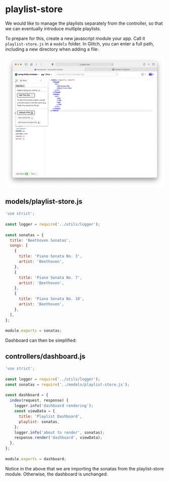 # playlist-store

We would like to manage the playlists separately from the controller, so that we can eventually introduce multiple playlists.

To prepare for this, create a new javascript module your app. Call it `playlist-store.js` in a  `models` folder. In Glitch, you can enter a full path, including a new directory when adding a file:

![](img/47.png)

## models/playlist-store.js

~~~js
'use strict';

const logger = require('../utils/logger');

const sonatas = {
  title: 'Beethoven Sonatas',
  songs: [
    {
      title: 'Piano Sonata No. 3',
      artist: 'Beethoven',
    },
    {
      title: 'Piano Sonata No. 7',
      artist: 'Beethoven',
    },
    {
      title: 'Piano Sonata No. 10',
      artist: 'Beethoven',
    },
  ],
};

module.exports = sonatas;
~~~

Dashboard can then be simplified:

## controllers/dashboard.js

~~~js
'use strict';

const logger = require('../utils/logger');
const sonatas = require('../models/playlist-store.js');

const dashboard = {
  index(request, response) {
    logger.info('dashboard rendering');
    const viewData = {
      title: 'Playlist Dashboard',
      playlist: sonatas,
    };
    logger.info('about to render', sonatas);
    response.render('dashboard', viewData);
  },
};

module.exports = dashboard;
~~~

Notice in the above that we are importing the sonatas from the playlist-store module. Otherwise, the dashboard is unchanged.
